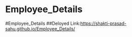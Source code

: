 # Employee_Details
#Employee_Details
##Deloyed Link:https://shakti-prasad-sahu.github.io/Employee_Details/
